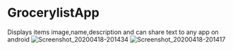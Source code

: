 # GrocerylistApp
Displays items image,name,description and can share text to any app on android
![Screenshot_20200418-201434](https://user-images.githubusercontent.com/44760490/79672666-29a1c300-81cc-11ea-8a14-700233ea86b0.png)
![Screenshot_20200418-201417](https://user-images.githubusercontent.com/44760490/79672674-3a523900-81cc-11ea-8e48-a31bf132b733.png)

